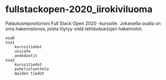 # fullstackopen-2020_iirokiviluoma
Palautusrepositorioni Full Stack Open 2020 -kurssille. Jokaisella osalla on oma hakemistonsa, joista löytyy vielä tehtäväsarjojen hakemistot.

```
osa0
osa1
    kurssitiedot
    unicafe
    anekdootit
osa2
    kurssitiedot
    puhelinluettelo
    maiden tiedot
```
